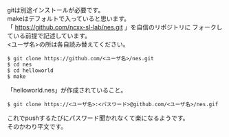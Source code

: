 gitは別途インストールが必要です。  
makeはデフォルトで入っていると思います。  
「 https://github.com/ncxx-sl-lab/nes.git 」を自信のリポジトリに
フォークしている前提で記述しています。  
<ユーザ名>の所は各自読み替えてください。

```
$ git clone https://github.com/<ユーザ名>/nes.git
$ cd nes
$ cd helloworld
$ make
```

「helloworld.nes」が作成されていること。


```
$ git clone https://<ユーザ名>:<パスワード>@github.com/<ユーザ名>/nes.gif
```
これでpushするたびにパスワード聞かれなくて楽になるようです。  
そのかわり平文です。
